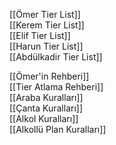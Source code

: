 [[Ömer Tier List]]  
[[Kerem Tier List]]  
[[Elif Tier List]]  
[[Harun Tier List]]  
[[Abdülkadir Tier List]]  

[[Ömer'in Rehberi]]  
[[Tier Atlama Rehberi]]  
[[Araba Kuralları]]  
[[Çanta Kuralları]]  
[[Alkol Kuralları]]  
[[Alkollü Plan Kuralları]]  


